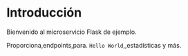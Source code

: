 # Introducción

Bienvenido al microservicio Flask de ejemplo.

Proporciona,endpoints,para. `Hello World`,,estadísticas y más.